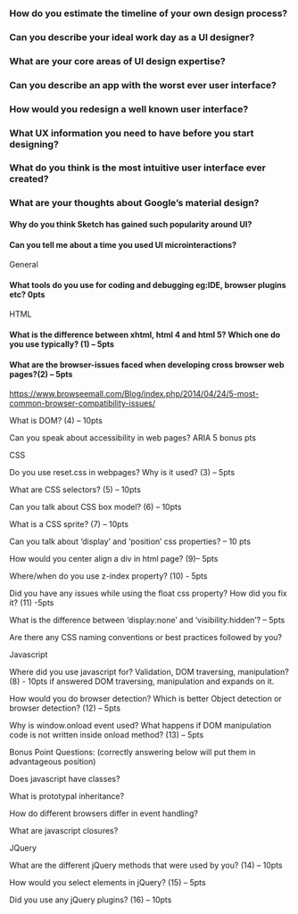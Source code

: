 ### How do you estimate the timeline of your own design process?
### Can you describe your ideal work day as a UI designer?
### What are your core areas of UI design expertise?
### Can you describe an app with the worst ever user interface?
### How would you redesign a well known user interface?
### What UX information you need to have before you start designing?
### What do you think is the most intuitive user interface ever created?
### What are your thoughts about Google’s material design?
#### Why do you think Sketch has gained such popularity around UI?
#### Can you tell me about a time you used UI microinteractions?
General

#### What tools do you use for coding and debugging eg:IDE, browser plugins etc? 0pts

HTML

#### What is the difference between xhtml, html 4 and html 5? Which one do you use typically? (1) – 5pts

#### What are the browser-issues faced when developing cross browser web pages?(2) – 5pts
https://www.browseemall.com/Blog/index.php/2014/04/24/5-most-common-browser-compatibility-issues/

What is DOM? (4) – 10pts

Can you speak about accessibility in web pages? ARIA 5 bonus pts

CSS

Do you use reset.css in webpages? Why is it used? (3) – 5pts

What are CSS selectors? (5) – 10pts

Can you talk about CSS box model? (6) – 10pts

What is a CSS sprite? (7) – 10pts

Can you talk about ‘display’ and ‘position’ css properties? – 10 pts

How would you center align a div in html page? (9)– 5pts

Where/when do you use z-index property? (10) - 5pts

Did you have any issues while using the float css property? How did you fix it? (11) -5pts

What is the difference between ‘display:none’ and ‘visibility:hidden’? – 5pts

Are there any CSS naming conventions or best practices followed by you?

Javascript

Where did you use javascript for? Validation, DOM traversing, manipulation? (8) - 10pts if answered DOM traversing, manipulation and expands on it.

How would you do browser detection? Which is better Object detection or browser detection? (12) – 5pts

Why is window.onload event used? What happens if DOM manipulation code is not written inside onload method? (13) – 5pts

Bonus Point Questions: (correctly answering below will put them in advantageous position)

Does javascript have classes?

What is prototypal inheritance?

How do different browsers differ in event handling?

What are javascript closures?

JQuery

What are the different jQuery methods that were used by you? (14) – 10pts

How would you select elements in jQuery? (15) – 5pts

Did you use any jQuery plugins? (16) – 10pts
